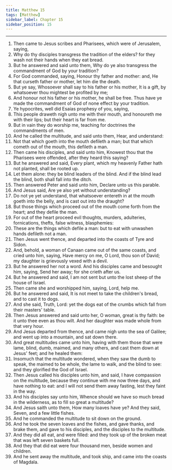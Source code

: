 ```yaml
---
title: Matthew 15
tags: [Matthew]
sidebar_label: Chapter 15
sidebar_position: 15
---
```


---
1. Then came to Jesus scribes and Pharisees, which were of Jerusalem, saying,
2. Why do thy disciples transgress the tradition of the elders? for they wash not their hands when they eat bread.
3. But he answered and said unto them, Why do ye also transgress the commandment of God by your tradition?
4. For God commanded, saying, Honour thy father and mother: and, He that curseth father or mother, let him die the death.
5. But ye say, Whosoever shall say to his father or his mother, It is a gift, by whatsoever thou mightest be profited by me;
6. And honour not his father or his mother, he shall be free. Thus have ye made the commandment of God of none effect by your tradition.
7. Ye hypocrites, well did Esaias prophesy of you, saying,
8. This people draweth nigh unto me with their mouth, and honoureth me with their lips; but their heart is far from me.
9. But in vain they do worship me, teaching for doctrines the commandments of men.
10. And he called the multitude, and said unto them, Hear, and understand:
11. Not that which goeth into the mouth defileth a man; but that which cometh out of the mouth, this defileth a man.
12. Then came his disciples, and said unto him, Knowest thou that the Pharisees were offended, after they heard this saying?
13. But he answered and said, Every plant, which my heavenly Father hath not planted, shall be rooted up.
14. Let them alone: they be blind leaders of the blind. And if the blind lead the blind, both shall fall into the ditch.
15. Then answered Peter and said unto him, Declare unto us this parable.
16. And Jesus said, Are ye also yet without understanding?
17. Do not ye yet understand, that whatsoever entereth in at the mouth goeth into the belly, and is cast out into the draught?
18. But those things which proceed out of the mouth come forth from the heart; and they defile the man.
19. For out of the heart proceed evil thoughts, murders, adulteries, fornications, thefts, false witness, blasphemies:
20. These are the things which defile a man: but to eat with unwashen hands defileth not a man.
21. Then Jesus went thence, and departed into the coasts of Tyre and Sidon.
22. And, behold, a woman of Canaan came out of the same coasts, and cried unto him, saying, Have mercy on me, O Lord, thou son of David; my daughter is grievously vexed with a devil.
23. But he answered her not a word. And his disciples came and besought him, saying, Send her away; for she crieth after us.
24. But he answered and said, I am not sent but unto the lost sheep of the house of Israel.
25. Then came she and worshipped him, saying, Lord, help me.
26. But he answered and said, It is not meet to take the children's bread, and to cast it to dogs.
27. And she said, Truth, Lord: yet the dogs eat of the crumbs which fall from their masters' table.
28. Then Jesus answered and said unto her, O woman, great is thy faith: be it unto thee even as thou wilt. And her daughter was made whole from that very hour.
29. And Jesus departed from thence, and came nigh unto the sea of Galilee; and went up into a mountain, and sat down there.
30. And great multitudes came unto him, having with them those that were lame, blind, dumb, maimed, and many others, and cast them down at Jesus' feet; and he healed them:
31. Insomuch that the multitude wondered, when they saw the dumb to speak, the maimed to be whole, the lame to walk, and the blind to see: and they glorified the God of Israel.
32. Then Jesus called his disciples unto him, and said, I have compassion on the multitude, because they continue with me now three days, and have nothing to eat: and I will not send them away fasting, lest they faint in the way.
33. And his disciples say unto him, Whence should we have so much bread in the wilderness, as to fill so great a multitude?
34. And Jesus saith unto them, How many loaves have ye? And they said, Seven, and a few little fishes.
35. And he commanded the multitude to sit down on the ground.
36. And he took the seven loaves and the fishes, and gave thanks, and brake them, and gave to his disciples, and the disciples to the multitude.
37. And they did all eat, and were filled: and they took up of the broken meat that was left seven baskets full.
38. And they that did eat were four thousand men, beside women and children.
39. And he sent away the multitude, and took ship, and came into the coasts of Magdala.